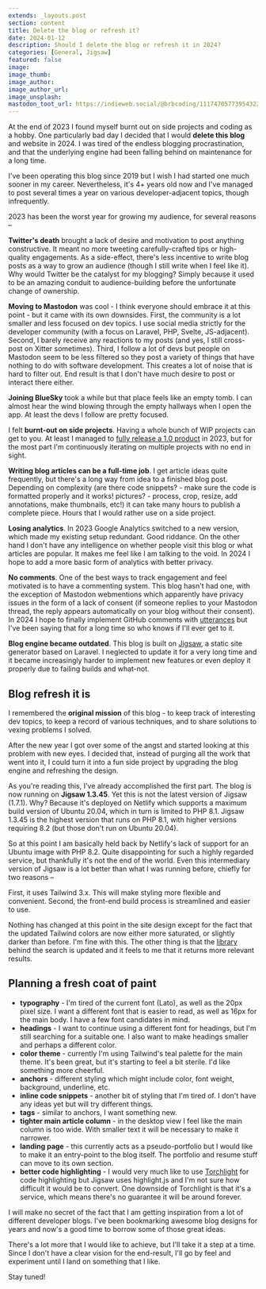 ```yaml
---
extends: _layouts.post
section: content
title: Delete the blog or refresh it?
date: 2024-01-12
description: Should I delete the blog or refresh it in 2024?
categories: [General, Jigsaw]
featured: false
image:
image_thumb:
image_author:
image_author_url:
image_unsplash:
mastodon_toot_url: https://indieweb.social/@brbcoding/111747057739543220
---
```


At the end of 2023 I found myself burnt out on side projects and coding as a hobby. One particularly bad day I decided that I would **delete this blog** and website in 2024. I was tired of the endless blogging procrastination, and that the underlying engine had been falling behind on maintenance for a long time.

I've been operating this blog since 2019 but I wish I had started one much sooner in my career. Nevertheless, it's 4+ years old now and I've managed to post several times a year on various developer-adjacent topics, though infrequently.

2023 has been the worst year for growing my audience, for several reasons –

**Twitter's death** brought a lack of desire and motivation to post anything constructive. It meant no more tweeting carefully-crafted tips or high-quality engagements. As a side-effect, there's less incentive to write blog posts as a way to grow an audience (though I still write when I feel like it). Why would Twitter be the catalyst for my blogging? Simply because it used to be an amazing conduit to audience-building before the unfortunate change of ownership.

**Moving to Mastodon** was cool - I think everyone should embrace it at this point - but it came with its own downsides. First, the community is a lot smaller and less focused on dev topics. I use social media strictly for the developer community (with a focus on Laravel, PHP, Svelte, JS-adjacent). Second, I barely receive any reactions to my posts (and yes, I still cross-post on Xitter sometimes). Third, I follow a lot of devs but people on Mastodon seem to be less filtered so they post a variety of things that have nothing to do with software development. This creates a lot of noise that is hard to filter out. End result is that I don't have much desire to post or interact there either.

**Joining BlueSky** took a while but that place feels like an empty tomb. I can almost hear the wind blowing through the empty hallways when I open the app. At least the devs I follow are pretty focused.

I felt **burnt-out on side projects**. Having a whole bunch of WIP projects can get to you. At least I managed to [fully release a 1.0 product](/blog/seismic-desktop-taskbar-app-usgs-earthquake-tracking/) in 2023, but for the most part I'm continuously iterating on multiple projects with no end in sight.

**Writing blog articles can be a full-time job**. I get article ideas quite frequently, but there's a long way from idea to a finished blog post. Depending on complexity (are there code snippets? - make sure the code is formatted properly and it works! pictures? - process, crop, resize, add annotations, make thumbnails, etc!) it can take many hours to publish a complete piece. Hours that I would rather use on a side project.

**Losing analytics**. In 2023 Google Analytics switched to a new version, which made my existing setup redundant. Good riddance. On the other hand I don't have any intelligence on whether people visit this blog or what articles are popular. It makes me feel like I am talking to the void. In 2024 I hope to add a more basic form of analytics with better privacy.

**No comments**. One of the best ways to track engagement and feel motivated is to have a commenting system. This blog hasn't had one, with the exception of Mastodon webmentions which apparently have privacy issues in the form of a lack of consent (if someone replies to your Mastodon thread, the reply appears automatically on your blog without their consent). In 2024 I hope to finally implement GitHub comments with [utterances](https://github.com/utterance/utterances) but I've been saying that for a long time so who knows if I'll ever get to it.

**Blog engine became outdated**. This blog is built on [Jigsaw](https://jigsaw.tighten.com/), a static site generator based on Laravel. I neglected to update it for a very long time and it became increasingly harder to implement new features or even deploy it properly due to failing builds and what-not.

## Blog refresh it is

I remembered the **original mission** of this blog - to keep track of interesting dev topics, to keep a record of various techniques, and to share solutions to vexing problems I solved.

After the new year I got over some of the angst and started looking at this problem with new eyes. I decided that, instead of purging all the work that went into it, I could turn it into a fun side project by upgrading the blog engine and refreshing the design.

As you're reading this, I've already accomplished the first part. The blog is now running on **Jigsaw 1.3.45**. Yet this is not the latest version of Jigsaw (1.7.1). Why? Because it's deployed on Netlify which supports a maximum build version of Ubuntu 20.04, which in turn is limited to PHP 8.1. Jigsaw 1.3.45 is the highest version that runs on PHP 8.1, with higher versions requiring 8.2 (but those don't run on Ubuntu 20.04).

So at this point I am basically held back by Netlify's lack of support for an Ubuntu image with PHP 8.2. Quite disappointing for such a highly regarded service, but thankfully it's not the end of the world. Even this intermediary version of Jigsaw is a lot better than what I was running before, chiefly for two reasons –

First, it uses Tailwind 3.x. This will make styling more flexible and convenient. Second, the front-end build process is streamlined and easier to use.

Nothing has changed at this point in the site design except for the fact that the updated Tailwind colors are now either more saturated, or slightly darker than before. I'm fine with this. The other thing is that the [library](https://www.fusejs.io/) behind the search is updated and it feels to me that it returns more relevant results.

## Planning a fresh coat of paint

- **typography** - I'm tired of the current font (Lato), as well as the 20px pixel size. I want a different font that is easier to read, as well as 16px for the main body. I have a few font candidates in mind.
- **headings** - I want to continue using a different font for headings, but I'm still searching for a suitable one. I also want to make headings smaller and perhaps a different color.
- **color theme** - currently I'm using Tailwind's teal palette for the main theme. It's been great, but it's starting to feel a bit sterile. I'd like something more cheerful.
- **anchors** - different styling which might include color, font weight, background, underline, etc.
- **inline code snippets** - another bit of styling that I'm tired of. I don't have any ideas yet but will try different things.
- **tags** - similar to anchors, I want something new.
- **tighter main article column** - in the desktop view I feel like the main column is too wide. With smaller text it will be necessary to make it narrower.
- **landing page** - this currently acts as a pseudo-portfolio but I would like to make it an entry-point to the blog itself. The portfolio and resume stuff can move to its own section.
- **better code highlighting** - I would very much like to use [Torchlight](https://torchlight.dev/) for code highlighting but Jigsaw uses highlight.js and I'm not sure how difficult it would be to convert. One downside of Torchlight is that it's a service, which means there's no guarantee it will be around forever.

I will make no secret of the fact that I am getting inspiration from a lot of different developer blogs. I've been bookmarking awesome blog designs for years and now's a good time to borrow some of those great ideas.

There's a lot more that I would like to achieve, but I'll take it a step at a time. Since I don't have a clear vision for the end-result, I'll go by feel and experiment until I land on something that I like.

Stay tuned!
